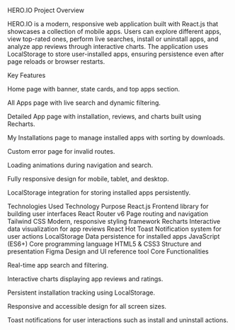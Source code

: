 HERO.IO
Project Overview

HERO.IO is a modern, responsive web application built with React.js that showcases a collection of mobile apps.
Users can explore different apps, view top-rated ones, perform live searches, install or uninstall apps, and analyze app reviews through interactive charts.
The application uses LocalStorage to store user-installed apps, ensuring persistence even after page reloads or browser restarts.

Key Features

Home page with banner, state cards, and top apps section.

All Apps page with live search and dynamic filtering.

Detailed App page with installation, reviews, and charts built using Recharts.

My Installations page to manage installed apps with sorting by downloads.

Custom error page for invalid routes.

Loading animations during navigation and search.

Fully responsive design for mobile, tablet, and desktop.

LocalStorage integration for storing installed apps persistently.

Technologies Used
Technology	Purpose
React.js	Frontend library for building user interfaces
React Router v6	Page routing and navigation
Tailwind CSS	Modern, responsive styling framework
Recharts	Interactive data visualization for app reviews
React Hot Toast	Notification system for user actions
LocalStorage	Data persistence for installed apps
JavaScript (ES6+)	Core programming language
HTML5 & CSS3	Structure and presentation
Figma	Design and UI reference tool
Core Functionalities

Real-time app search and filtering.

Interactive charts displaying app reviews and ratings.

Persistent installation tracking using LocalStorage.

Responsive and accessible design for all screen sizes.

Toast notifications for user interactions such as install and uninstall actions.